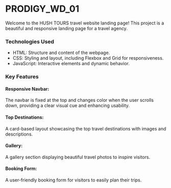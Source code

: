 # PRODIGY_WD_01

Welcome to the HUSH TOURS travel website landing page! This project is a beautiful and responsive landing page for a travel agency.

### Technologies Used

- HTML: Structure and content of the webpage.
- CSS: Styling and layout, including Flexbox and Grid for responsiveness.
- JavaScript: Interactive elements and dynamic behavior.

### Key Features
#### Responsive Navbar:
The navbar is fixed at the top and changes color when the user scrolls down, providing a clear visual cue and enhancing usability.

#### Top Destinations:
A card-based layout showcasing the top travel destinations with images and descriptions.

#### Gallery:
A gallery section displaying beautiful travel photos to inspire visitors.

#### Booking Form:
A user-friendly booking form for visitors to easily plan their trips.

